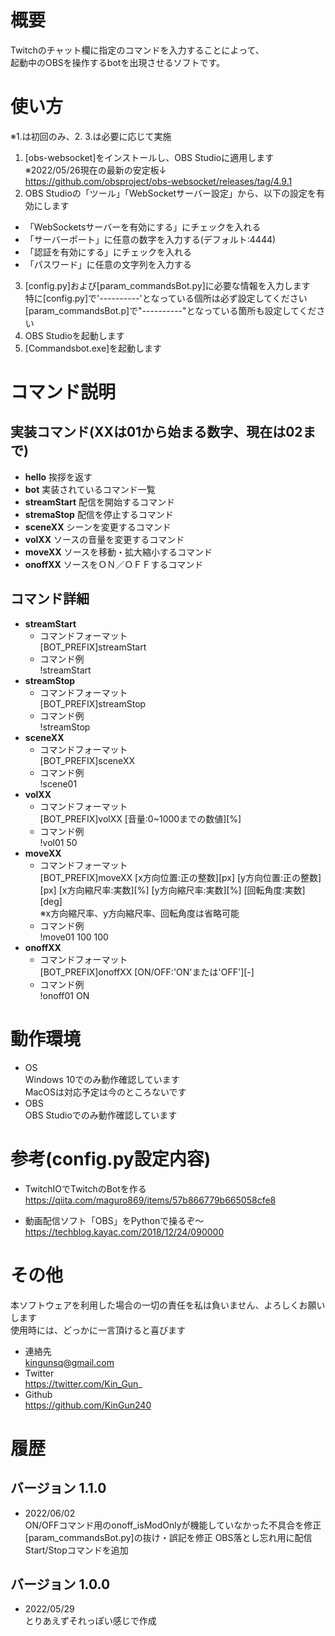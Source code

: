 # 概要
Twitchのチャット欄に指定のコマンドを入力することによって、  
起動中のOBSを操作するbotを出現させるソフトです。

# 使い方
※1.は初回のみ、2. 3.は必要に応じて実施
1. [obs-websocket]をインストールし、OBS Studioに適用します  
   ※2022/05/26現在の最新の安定板↓  
    https://github.com/obsproject/obs-websocket/releases/tag/4.9.1
2. OBS Studioの「ツール」「WebSocketサーバー設定」から、以下の設定を有効にします
 + 「WebSocketsサーバーを有効にする」にチェックを入れる
 + 「サーバーポート」に任意の数字を入力する(デフォルト:4444)
 + 「認証を有効にする」にチェックを入れる
 + 「パスワード」に任意の文字列を入力する
3. [config.py]および[param_commandsBot.py]に必要な情報を入力します  
   特に[config.py]で'----------'となっている個所は必ず設定してください  
   [param_commandsBot.p]で"----------"となっている箇所も設定してください
4. OBS Studioを起動します
5. [Commandsbot.exe]を起動します

# コマンド説明
## 実装コマンド(XXは01から始まる数字、現在は02まで)
 - **hello**
    挨拶を返す
 - **bot**
    実装されているコマンド一覧
 - **streamStart**
    配信を開始するコマンド
 - **stremaStop**
    配信を停止するコマンド
 - **sceneXX**
    シーンを変更するコマンド
 - **volXX**
    ソースの音量を変更するコマンド
 - **moveXX**
    ソースを移動・拡大縮小するコマンド
 - **onoffXX**
    ソースをＯＮ／ＯＦＦするコマンド

## コマンド詳細
 - **streamStart**
    + コマンドフォーマット  
     [BOT_PREFIX]streamStart
    + コマンド例  
     !streamStart
 - **streamStop**
    + コマンドフォーマット  
     [BOT_PREFIX]streamStop
    + コマンド例  
     !streamStop
 - **sceneXX**
    + コマンドフォーマット  
     [BOT_PREFIX]sceneXX
    + コマンド例  
     !scene01
 - **volXX**
    + コマンドフォーマット  
     [BOT_PREFIX]volXX [音量:0~1000までの数値][%]
    + コマンド例  
     !vol01 50
 - **moveXX**
    + コマンドフォーマット  
     [BOT_PREFIX]moveXX [x方向位置:正の整数][px] [y方向位置:正の整数][px] [x方向縮尺率:実数][%] [y方向縮尺率:実数][%] [回転角度:実数][deg]  
     ※x方向縮尺率、y方向縮尺率、回転角度は省略可能
    + コマンド例  
     !move01 100 100
 - **onoffXX**
    + コマンドフォーマット  
     [BOT_PREFIX]onoffXX [ON/OFF:'ON'または'OFF'][-]
    + コマンド例  
     !onoff01 ON

# 動作環境
* OS  
  Windows 10でのみ動作確認しています  
  MacOSは対応予定は今のところないです
* OBS  
  OBS Studioでのみ動作確認しています

# 参考(config.py設定内容)
* TwitchIOでTwitchのBotを作る  
  https://qiita.com/maguro869/items/57b866779b665058cfe8

* 動画配信ソフト「OBS」をPythonで操るぞ～  
  https://techblog.kayac.com/2018/12/24/090000

# その他
本ソフトウェアを利用した場合の一切の責任を私は負いません、よろしくお願いします  
使用時には、どっかに一言頂けると喜びます  
* 連絡先  
  kingunsq@gmail.com
* Twitter  
  https://twitter.com/Kin_Gun_
* Github  
  https://github.com/KinGun240

# 履歴
## バージョン 1.1.0
 - 2022/06/02  
   ON/OFFコマンド用のonoff_isModOnlyが機能していなかった不具合を修正
   [param_commandsBot.py]の抜け・誤記を修正
   OBS落とし忘れ用に配信Start/Stopコマンドを追加

## バージョン 1.0.0
 - 2022/05/29  
   とりあえずそれっぽい感じで作成
